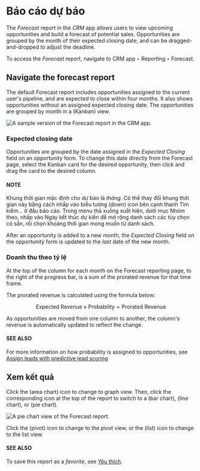 # Báo cáo dự báo

The *Forecast* report in the *CRM* app allows users to view upcoming opportunities and build a
forecast of potential sales. Opportunities are grouped by the month of their expected closing date,
and can be dragged-and-dropped to adjust the deadline.

To access the *Forecast* report, navigate to CRM app ‣ Reporting ‣ Forecast.

## Navigate the forecast report

The default Forecast report includes opportunities assigned to the current user's
pipeline, and are expected to close within four months. It also shows opportunities without an
assigned expected closing date. The opportunities are grouped by month in a <i class="oi oi-view-kanban"></i>
(Kanban) view.

![A sample version of the Forecast report in the CRM app.](applications/sales/crm/performance/forecast_report/sample-report.png)

### Expected closing date

Opportunities are grouped by the date assigned in the *Expected Closing* field on an opportunity
form. To change this date directly from the Forecast page, select the Kanban card for
the desired opportunity, then click and drag the card to the desired column.

#### NOTE
Khung thời gian mặc định cho dự báo là *tháng*. Có thể thay đổi khung thời gian này bằng cách nhấp vào biểu tượng <i class="fa fa-caret-down"></i> (down) icon bên cạnh thanh Tìm kiếm... ở đầu báo cáo. Trong menu thả xuống xuất hiện, dưới mục Nhóm theo, nhấp vào Ngày kết thúc dự kiến để mở rộng danh sách các tùy chọn có sẵn, rồi chọn khoảng thời gian mong muốn từ danh sách.

After an opportunity is added to a new month, the *Expected Closing* field on the opportunity form
is updated to the *last* date of the new month.

### Doanh thu theo tỷ lệ

At the top of the column for each month on the Forecast reporting page, to the right of
the progress bar, is a sum of the prorated revenue for that time frame.

The prorated revenue is calculated using the formula below:

$$
\text{Expected Revenue} \times \text{Probability} = \text{Prorated Revenue}
$$

As opportunities are moved from one column to another, the column's revenue is automatically updated
to reflect the change.

#### SEE ALSO
For more information on how probability is assigned to opportunities, see
[Assign leads with predictive lead scoring](../track_leads/lead_scoring.md)

## Xem kết quả

Click the <i class="fa fa-area-chart"></i> (area chart) icon to change to graph view. Then, click
the corresponding icon at the top of the report to switch to a <i class="fa fa-bar-chart"></i> (bar
chart), <i class="fa fa-line-chart"></i> (line chart), or <i class="fa fa-pie-chart"></i> (pie
chart).

![A pie chart view of the Forecast report.](applications/sales/crm/performance/forecast_report/pie-chart-view.png)

Click the <i class="oi oi-view-pivot"></i> (pivot) icon to change to the pivot view, or the <i class="oi oi-view-list"></i> (list) icon to change to the list view.

#### SEE ALSO
To save this report as a *favorite*, see [Yêu thích](../../../essentials/search.md#search-favorites).
